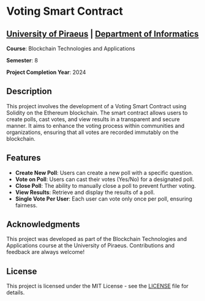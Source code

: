# Voting Smart Contract

## [University of Piraeus](https://www.unipi.gr/en/home/) | [Department of Informatics](https://cs.unipi.gr/en/)
**Course**: Blockchain Technologies and Applications

**Semester**: 8

**Project Completion Year**: 2024

## Description
This project involves the development of a Voting Smart Contract using Solidity on the Ethereum blockchain. 
The smart contract allows users to create polls, cast votes, and view results in a transparent and secure manner. 
It aims to enhance the voting process within communities and organizations, ensuring that all votes are recorded immutably on the blockchain.

## Features
- **Create New Poll**: Users can create a new poll with a specific question.
- **Vote on Poll**: Users can cast their votes (Yes/No) for a designated poll.
- **Close Poll**: The ability to manually close a poll to prevent further voting.
- **View Results**: Retrieve and display the results of a poll.
- **Single Vote Per User**: Each user can vote only once per poll, ensuring fairness.

## Acknowledgments
This project was developed as part of the Blockchain Technologies and Applications course at the University of Piraeus. Contributions and feedback are always welcome!

## License
This project is licensed under the MIT License - see the [LICENSE](LICENSE) file for details.
